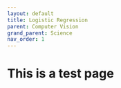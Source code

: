 ```yaml
---
layout: default
title: Logistic Regression
parent: Computer Vision
grand_parent: Science
nav_order: 1
---
```


# This is a test page
